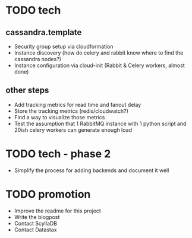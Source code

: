 # TODO tech


## cassandra.template

* Security group setup via cloudformation 
* Instance discovery (how do celery and rabbit know where to find the cassandra nodes?)
* Instance configuration via cloud-init (Rabbit & Celery workers, almost done)


## other steps

* Add tracking metrics for read time and fanout delay
* Store the tracking metrics (redis/cloudwatch?)
* Find a way to visualize those metrics
* Test the assumption that 1 RabbitMQ instance with 1 python script and 20ish celery workers can generate enough load

# TODO tech - phase 2

* Simplify the process for adding backends and document it well


# TODO promotion

* Improve the readme for this project
* Write the blogpost
* Contact ScyllaDB
* Contact Datastax
